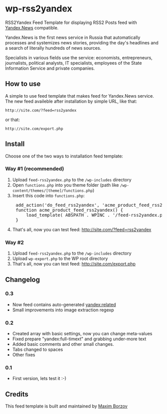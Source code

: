 # wp-rss2yandex

RSS2Yandex Feed Template for displaying RSS2 Posts feed with [Yandex.News](http://news.yandex.ru/) compatible.

Yandex.News is the first news service in Russia that automatically processes and systemizes news stories, providing the day's headlines and a search of literally hundreds of news sources.

Specialists in various fields use the service: economists, entrepreneurs, journalists, political analysts, IT specialists, employees of the State Information Service and private companies.

## How to use

A simple to use feed template that makes feed for Yandex.News service. The new feed availeble after installation by simple URL, like that:

    http://site.com/?feed=rss2yandex
    
or that:

    http://site.com/export.php

## Install

Choose one of the two ways to installation feed template:

### Way #1 (recommended)

1. Upload `feed-rss2yandex.php` to the `/wp-includes` directory
2. Open `functions.php` into you theme folder (path like `/wp-content/themes/[theme]/functions.php`)
3. Insert this code into `functions.php`:
<pre>
    add_action('do_feed_rss2yandex', 'acme_product_feed_rss2yandex', 10, 1 );
    function acme_product_feed_rss2yandex() {
        load_template( ABSPATH . WPINC . '/feed-rss2yandex.php' );
    }
</pre>
    
4. That's all, now you can test feed:
   http://site.com/?feed=rss2yandex

### Way #2

1. Upload `feed-rss2yandex.php` to the `/wp-includes` directory
2. Upload `wp-export.php` to the WP root directory
3. That's all, now you can test feed:
   http://site.com/export.php

## Changelog

### 0.3

* Now feed contains auto-generated <yandex:related>
* Small improvements into image extraction regexp

### 0.2

* Created array with basic settings, now you can change meta-values
* Fixed prepare "yandex:full-timext" and grabbing under-more text
* Added basic comments and other small changes.
* Tabs changed to spaces
* Other fixes

### 0.1

* First version, lets test it :-)

Credits
-------
This feed template is built and maintained by [Maxim Borzov](http://maxborzov.com/)